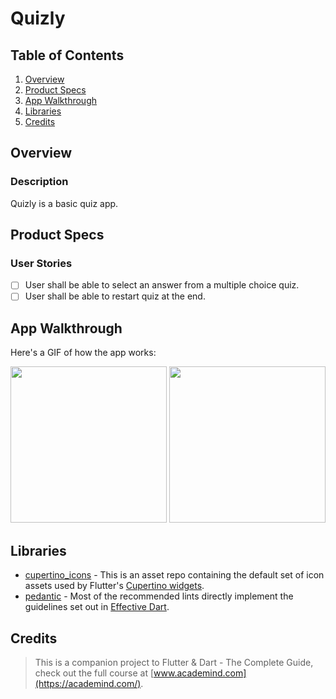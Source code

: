 # Quizly

## Table of Contents
1. [Overview](#Overview)
2. [Product Specs](#Product-Specs)
3. [App Walkthrough](#App-Walkthrough)
4. [Libraries](#Libraries)
5. [Credits](#Credits)

## Overview
### Description

Quizly is a basic quiz app.

## Product Specs
### User Stories

- [ ] User shall be able to select an answer from a multiple choice quiz.
- [ ] User shall be able to restart quiz at the end.

## App Walkthrough

Here's a GIF of how the app works:

<img src="ADD_GIF_LINK" width=250>

<img src="ADD_GIF_LINK" width=250>

## Libraries

- [cupertino_icons](https://github.com/flutter/cupertino_icons) - This is an asset repo containing the default set of icon assets used by Flutter's [Cupertino widgets](https://github.com/flutter/flutter/tree/master/packages/flutter/lib/src/cupertino).
- [pedantic](https://github.com/dart-lang/pedantic) - Most of the recommended lints directly implement the guidelines set out in [Effective Dart](https://dart.dev/guides/language/effective-dart).

## Credits

>This is a companion project to Flutter & Dart - The Complete Guide, check out the full course at [www.academind.com](https://academind.com/).